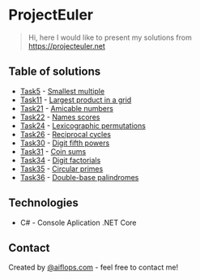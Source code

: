 # ProjectEuler

> Hi, here I would like to present my solutions from https://projecteuler.net

## Table of solutions
* [Task5](aiflops.com) -  [Smallest multiple](https://projecteuler.net/problem=5)
* [Task11](aiflops.com) - [Largest product in a grid](https://projecteuler.net/problem=11)
* [Task21](#task21) - [Amicable numbers](https://projecteuler.net/problem=21)
* [Task22](#task22) - [Names scores](https://projecteuler.net/problem=22)
* [Task24](#task24) - [Lexicographic permutations](https://projecteuler.net/problem=24)
* [Task26](#task26) - [Reciprocal cycles](https://projecteuler.net/problem=26)
* [Task30](#task30) - [Digit fifth powers](https://projecteuler.net/problem=30)
* [Task31](#task31) - [Coin sums](https://projecteuler.net/problem=31)
* [Task34](#task34) - [Digit factorials](https://projecteuler.net/problem=34)
* [Task35](#task35) - [Circular primes](https://projecteuler.net/problem=35)
* [Task36](#task36) - [Double-base palindromes](https://projecteuler.net/problem=36)

## Technologies
* C# - Console Aplication .NET Core

## Contact
Created by [@aiflops.com](https://aiflops.com/pl/home/) - feel free to contact me!
